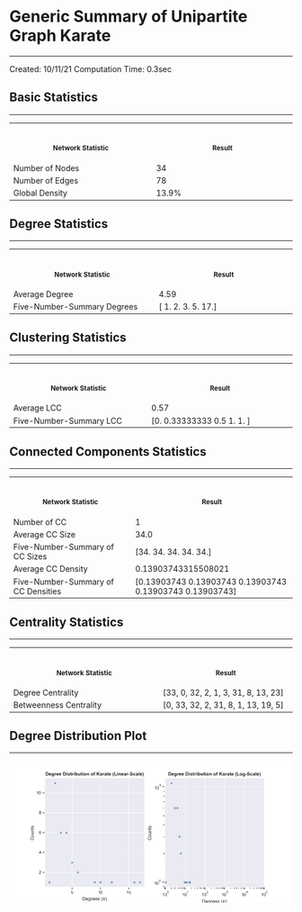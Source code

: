 # Generic Summary of Unipartite Graph **Karate**
---
Created: 10/11/21
Computation Time: 0.3sec

## Basic Statistics
---
<table>
<tr><th align="center"><img width="441" height="1"><p><small>Network Statistic</small></p></th><th align="center"><img width="441" height="1"><p><small>Result</small></p></th></tr>
<tr><td>Number of Nodes</td><td>34</td></tr>
<tr><td>Number of Edges</td><td>78</td></tr>
<tr><td>Global Density</td><td>13.9%</td></tr>
</table>

## Degree Statistics
---
<table>
<tr><th align="center"><img width="441" height="1"><p><small>Network Statistic</small></p></th><th align="center"><img width="441" height="1"><p><small>Result</small></p></th></tr>
<tr><td>Average Degree</td><td>4.59</td></tr>
<tr><td>Five-Number-Summary Degrees</td><td>[ 1.  2.  3.  5. 17.]</td></tr>
</table>

## Clustering Statistics
---
<table>
<tr><th align="center"><img width="441" height="1"><p><small>Network Statistic</small></p></th><th align="center"><img width="441" height="1"><p><small>Result</small></p></th></tr>
<tr><td>Average LCC</td><td>0.57</td></tr>
<tr><td>Five-Number-Summary LCC</td><td>[0.         0.33333333 0.5        1.         1.        ]</td></tr>
</table>

## Connected Components Statistics
---
<table>
<tr><th align="center"><img width="441" height="1"><p><small>Network Statistic</small></p></th><th align="center"><img width="441" height="1"><p><small>Result</small></p></th></tr>
<tr><td>Number of CC</td><td>1</td></tr>
<tr><td>Average CC Size</td><td>34.0</td></tr>
<tr><td>Five-Number-Summary of CC Sizes</td><td>[34. 34. 34. 34. 34.]</td></tr>
<tr><td>Average CC Density</td><td>0.13903743315508021</td></tr>
<tr><td>Five-Number-Summary of CC Densities</td><td>[0.13903743 0.13903743 0.13903743 0.13903743 0.13903743]</td></tr>
</table>

## Centrality Statistics
---
<table>
<tr><th align="center"><img width="441" height="1"><p><small>Network Statistic</small></p></th><th align="center"><img width="441" height="1"><p><small>Result</small></p></th></tr>
<tr><td>Degree Centrality</td><td>[33, 0, 32, 2, 1, 3, 31, 8, 13, 23]</td></tr>
<tr><td>Betweenness Centrality</td><td>[0, 33, 32, 2, 31, 8, 1, 13, 19, 5]</td></tr>
</table>

## Degree Distribution Plot
---
![image](./assets/degree_distribution.jpg)